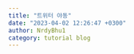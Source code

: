 ```yaml
---
title: "트위터 야동"
date: "2023-04-02 12:26:47 +0300"
author: NrdyBhu1
category: tutorial blog
---
```

